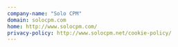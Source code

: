 ```yaml
---
company-name: "Solo CPM"
domain: solocpm.com
home: http://www.solocpm.com/
privacy-policy: http://www.solocpm.net/cookie-policy/
---
```




